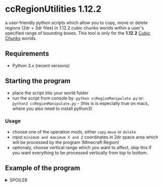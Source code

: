 # ccRegionUtilities 1.12.2
a user-friendly python scripts which allow you to copy, move or delete regions (2dr + 3dr files) in 1.12.2 cubic chunks worlds within a user's specified range of bounding boxes. 
This tool is only for the __1.12.2__ [Cubic Chunks](https://github.com/OpenCubicChunks/CubicChunks) worlds.

## Requirements
- Python 3.x (recent versions)


## Starting the program
- place the script into your world folder
- run the script from console by:
```python ccRegionManipulate.py```
or:
```python3 ccRegionManipulate.py``` - (this is is especially true on macs, where you also need to install python3)

### Usage
- choose one of the operation mods, either `copy` `move` or `delete`
- input `minimum and maximum X and Z` coordinates in 2dr space area which will be processed by the program (Minecraft Region)
- optionaly, choose vertical range which you want to affect, skip this if you want everything to be processed vertically from top to bottom.

##  Example of the program
<details> <summary>SPOILER</summary> 

  ```
user$ python3 /users/username/minecraft/New World/ccRegionManipulate_mc1.12.2.py 
================================================================================
ccRegionManipulate for Cubic Chunks 1.12.2.
Copy, move or delete Minecraft regions in specific range.
to use this program, please put this script into your world folder
Make sure you have backups before doing anything!
You might need to fix the light using cc worldfixer after some operations.
================================================================================
Possible operation modes:
'c' = copy regions | 'm' = move regions | 'd' = delete regions
Choose an operation mode: c
'copy' mode was selected.
--------------------------------------------------------------------------------
Input coordinates in 2dr space (Minecraft region coordinates):
min x: 20
max x: 200
min z: 10
max z: 300
The bounding box is '181x291' large in 2dr space
--------------------------------------------------------------------------------
[optional]: Do you want to set vertical range in 3dr (cube) space? (n/y)
(if you don't, all cubes vertically will be processed) n
Vertical range limit was not set
--------------------------------------------------------------------------------
Total number of 2dr files to be processed: 241
Total number of 3dr files to be processed: 1670
--------------------------------------------------------------------------------
--------------------------------------------------------------------------------
The copy operation will be executed in '/users/username/minecraft/New World/'
Do you want to start the copy process? (y/n) 

```

</details>
